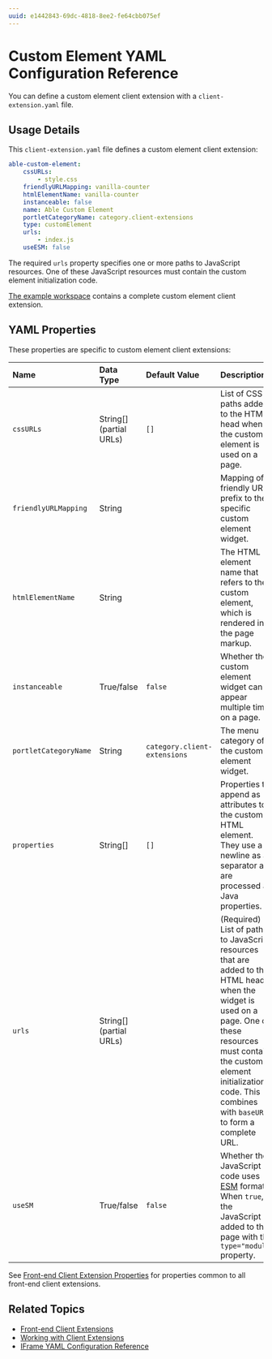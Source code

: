 ```yaml
---
uuid: e1442843-69dc-4818-8ee2-fe64cbb075ef
---
```

# Custom Element YAML Configuration Reference

You can define a custom element client extension with a `client-extension.yaml` file.

## Usage Details

This `client-extension.yaml` file defines a custom element client extension:

```yaml
able-custom-element:
    cssURLs:
        - style.css
    friendlyURLMapping: vanilla-counter
    htmlElementName: vanilla-counter
    instanceable: false
    name: Able Custom Element
    portletCategoryName: category.client-extensions
    type: customElement
    urls:
        - index.js
    useESM: false
```

The required `urls` property specifies one or more paths to JavaScript resources. One of these JavaScript resources must contain the custom element initialization code.

[The example workspace](https://github.com/liferay/liferay-portal/tree/master/workspaces/liferay-sample-workspace/client-extensions/liferay-sample-custom-element-1) contains a complete custom element client extension.

## YAML Properties

These properties are specific to custom element client extensions:

| Name | Data Type | Default Value | Description |
| :--- | :--- | :--- | :--- |
| `cssURLs` | String[] (partial URLs) | `[]` | List of CSS paths added to the HTML head when the custom element is used on a page. |
| `friendlyURLMapping` | String | | Mapping of a friendly URL prefix to the specific custom element widget. |
| `htmlElementName` | String | | The HTML element name that refers to the custom element, which is rendered in the page markup. |
| `instanceable` | True/false | `false` | Whether the custom element widget can appear multiple times on a page. |
| `portletCategoryName` | String | `category.client-extensions` | The menu category of the custom element widget. |
| `properties` | String[] | `[]` | Properties to append as attributes to the custom HTML element. They use a newline as a separator and are processed as Java properties. |
| `urls` | String[] (partial URLs) | | (Required) List of paths to JavaScript resources that are added to the HTML head when the widget is used on a page. One of these resources must contain the custom element initialization code. This combines with `baseURL` to form a complete URL. |
| `useSM` | True/false | `false` | Whether the JavaScript code uses [ESM](https://nodejs.org/api/esm.html#modules-ecmascript-modules) format. When `true`, the JavaScript is added to the page with the `type="module"` property. |

See [Front-end Client Extension Properties](../front-end-client-extensions.md#front-end-client-extension-properties) for properties common to all front-end client extensions.

## Related Topics

* [Front-end Client Extensions](../front-end-client-extensions.md)
* [Working with Client Extensions](../working-with-client-extensions.md)
* [IFrame YAML Configuration Reference](./iframe-yaml-configuration-reference.md)
